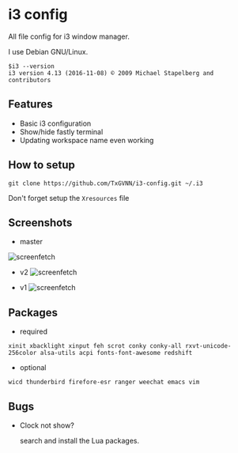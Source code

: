 i3 config
=========
All file config for i3 window manager.

I use Debian GNU/Linux.
```
$i3 --version
i3 version 4.13 (2016-11-08) © 2009 Michael Stapelberg and contributors
```                                                   
## Features                                                                                             
                                                                                                         
- Basic i3 configuration
- Show/hide fastly terminal
- Updating workspace name even working
## How to setup
```
git clone https://github.com/TxGVNN/i3-config.git ~/.i3
```
Don't forget setup the `Xresources` file
## Screenshots
- master

![screenfetch](http://i.imgur.com/uHzHgWD.png)

- v2
![screenfetch](http://i.imgur.com/gJQy6nk.png)

- v1
![screenfetch](http://i.imgur.com/S2WVk6X.png)

## Packages
- required

``xinit xbacklight xinput feh scrot conky conky-all rxvt-unicode-256color alsa-utils acpi fonts-font-awesome redshift
``
- optional

``wicd thunderbird firefore-esr ranger weechat emacs vim
``
## Bugs
- Clock not show?

   search and install the Lua packages.
